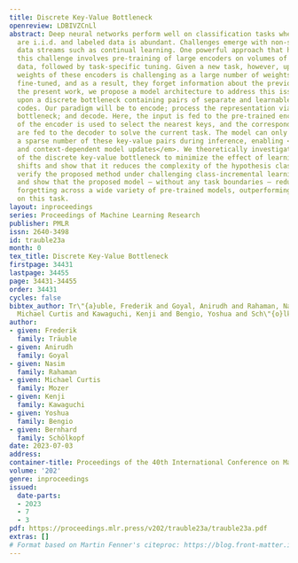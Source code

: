 ```yaml
---
title: Discrete Key-Value Bottleneck
openreview: LDBIVZCnLl
abstract: Deep neural networks perform well on classification tasks where data streams
  are i.i.d. and labeled data is abundant. Challenges emerge with non-stationary training
  data streams such as continual learning. One powerful approach that has addressed
  this challenge involves pre-training of large encoders on volumes of readily available
  data, followed by task-specific tuning. Given a new task, however, updating the
  weights of these encoders is challenging as a large number of weights needs to be
  fine-tuned, and as a result, they forget information about the previous tasks. In
  the present work, we propose a model architecture to address this issue, building
  upon a discrete bottleneck containing pairs of separate and learnable key-value
  codes. Our paradigm will be to encode; process the representation via a discrete
  bottleneck; and decode. Here, the input is fed to the pre-trained encoder, the output
  of the encoder is used to select the nearest keys, and the corresponding values
  are fed to the decoder to solve the current task. The model can only fetch and re-use
  a sparse number of these key-value pairs during inference, enabling <em>localized
  and context-dependent model updates</em>. We theoretically investigate the ability
  of the discrete key-value bottleneck to minimize the effect of learning under distribution
  shifts and show that it reduces the complexity of the hypothesis class. We empirically
  verify the proposed method under challenging class-incremental learning scenarios
  and show that the proposed model — without any task boundaries — reduces catastrophic
  forgetting across a wide variety of pre-trained models, outperforming relevant baselines
  on this task.
layout: inproceedings
series: Proceedings of Machine Learning Research
publisher: PMLR
issn: 2640-3498
id: trauble23a
month: 0
tex_title: Discrete Key-Value Bottleneck
firstpage: 34431
lastpage: 34455
page: 34431-34455
order: 34431
cycles: false
bibtex_author: Tr\"{a}uble, Frederik and Goyal, Anirudh and Rahaman, Nasim and Mozer,
  Michael Curtis and Kawaguchi, Kenji and Bengio, Yoshua and Sch\"{o}lkopf, Bernhard
author:
- given: Frederik
  family: Träuble
- given: Anirudh
  family: Goyal
- given: Nasim
  family: Rahaman
- given: Michael Curtis
  family: Mozer
- given: Kenji
  family: Kawaguchi
- given: Yoshua
  family: Bengio
- given: Bernhard
  family: Schölkopf
date: 2023-07-03
address: 
container-title: Proceedings of the 40th International Conference on Machine Learning
volume: '202'
genre: inproceedings
issued:
  date-parts:
  - 2023
  - 7
  - 3
pdf: https://proceedings.mlr.press/v202/trauble23a/trauble23a.pdf
extras: []
# Format based on Martin Fenner's citeproc: https://blog.front-matter.io/posts/citeproc-yaml-for-bibliographies/
---
```

